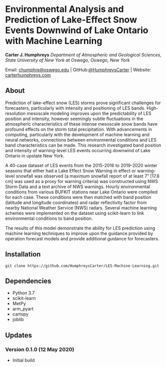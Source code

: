 # Environmental Analysis and Prediction of Lake-Effect Snow Events Downwind of Lake Ontario with Machine Learning

**Carter J. Humphreys**
*Department of Atmospheric and Geological Sciences, State University of New York at Oswego, Oswego, New York*

Email: [chumphre@oswego.edu](mailto:chumphre@oswego.edu) | GitHub:[@HumphreysCarter](https://github.com/HumphreysCarter) | Website: [carterhumphreys.com](http://carterhumphreys.com/)

## About
Prediction of lake-effect snow (LES) storms prove significant challenges for forecasters, particularly with intensity and positioning of LES bands. High-resolution mesoscale modeling improves upon the predictability of LES position and intensity, however seemingly subtle fluctuations in the atmospheric characteristics of these intense mesoscale snow bands have profound effects on the storm total precipitation. With advancements in computing, particularly with the development of machine learning and neural networks, connections between environmental conditions and LES band characteristics can be made. This research investigated band position and intensity of warning-level LES events occurring downwind of Lake Ontario in upstate New York.

A 40-case dataset of LES events from the 2015-2016 to 2019-2020 winter seasons that either had a Lake Effect Snow Warning in effect or warning-level snowfall was observed (a maximum snowfall report of at least 7” [17.8 cm] was used as a proxy for warning criteria) was constructed using NWS Storm Data and a text archive of NWS warnings. Hourly environmental conditions from various BUFKIT stations near Lake Ontario were compiled for each case. These conditions were then matched with band position (latitude and longitude coordinates) and radar reflectivity factor from nearby National Weather Service (NWS) radars. Several machine learning schemes were implemented on the dataset using scikit-learn to link environmental conditions to band position.

The results of this model demonstrate the ability for LES prediction using machine learning techniques to improve upon the guidance provided by operation forecast models and provide additional guidance for forecasters.

## Installation
```
git clone https://github.com/HumphreysCarter/LES-Machine-Learning.git
```

## Dependencies
* Python 3.7
* scikit-learn
* MetPy
* arm_pyart
* cartopy
* joblib

## Updates
### Version 0.1.0 (12 May 2020)
* Initial build

